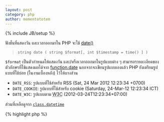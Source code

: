```yaml
---
layout: post
category: php
author: mementototem
---
```

{% include JB/setup %}

ฟังชั่นที่แสดงวัน และเวลาออกมาใน PHP จะใช้ [date()](http://php.net/manual/en/function.date.php)

> `string date ( string $format[, int $timestamp = time() ] )`

`$format` เป็นตัวกำหนดให้แสดงวัน และ/หรือเวลาออกมาในรูปแบบต่าง ๆ สามารถรายละเอียดของตัวอักษรที่ใช้แสดงผลได้จาก [function.date](http://php.net/manual/en/function.date.php) นอกจากจะเขียนรูปแบบเองแล้ว PHP ยังเตรียมรูปแบบที่ใช้บ่อย (ในงานเบื้องหลัง) ไว้ให้บางส่วน

- `DATE_RSS`: รูปแบบที่ใช้สำหรับ RSS (Sat, 24 Mar 2012 12:23:34 +0700)
- `DATE_COOKIE`: รูปแบบที่ใช้สำหรับ cookie (Saturday, 24-Mar-12 12:23:34 ICT)
- `DATE_W3C`: รูปแบบตาม <abbr title="World Wide Web Consortium">W3C</abbr> (2012-03-24T12:23:34+07:00)

ส่วนที่เหลือดูจาก [`class.datetime`](http://www.php.net/manual/en/class.datetime.php#datetime.constants.types)

{% highlight php %}
<?php

    echo date('l, F d, Y');
    // print: Saturday, March 24, 2012

    echo date('n/j/Y G:i');
    // print: 3/24/2012 13:42

    echo date('H:i:s');
    // print: 13:42:31

    echo date(DATE_RSS);
    // print: Sat, 24 Mar 2012 13:42:31 +0700
{% endhighlight %}

`$timestamp` ใช้สร้างวันเวลาขึ้นมาแสดงผล ผ่านฟังชั่น [`mktime()`](http://www.php.net/manual/en/function.mktime.php) และ [`strtotime()`](http://www.php.net/manual/en/function.strtotime.php)

ผลของทั้ง 2 ฟังชั่นเหมือนกันคือได้ [unix timestamp](http://en.wikipedia.org/wiki/Unix_timestamp) เหมือนกัน แต่ `mktime()` จะรับค่าเป็นตัวเลขระบุเจาะจง ส่วน `strtotime()` จะรับค่าเป็นข้อความได้

สำหรับ `$now` ใน `strtotime()` คือ เวลาที่เริ่มต้นคำนวณ หากระบุค่าของ `$time` เป็นข้อความสัมพันธ์กับการเพิ่มลดเวลา

{% highlight php %}
<?php

    $t = mktime(15, 36, 0, 3, 5, 2012);
    echo date('l, F d, Y H:i', $t);
    // print: Monday, March 05, 2012 15:36

    // tomorrow but current time
    $t = mktime(date("H"), date("i"), date("s"), date("n"), date("j")+1, date("Y"));
    echo date('l, F d, Y H:i') $t);
    // print: Sunday, March 25, 2012 13:46

    $t = strtotime("now");
    echo date('l, F d, Y H:i', $t);
    // print: Saturday, March 24, 2012 13:46

    $t = strtotime("tomorrow");
    echo date('l, F d, Y H:i', $t);
    // print: Sunday, March 25, 2012 00:00
    // note: time = 00:00

    $t = strtotime("+24 hours");
    echo date('l, F d, Y H:i', $t);
    // print: Sunday, March 25, 2012 13:46

    $t = strtotime("next saturday");
    echo date('l, F d, Y H:i', $t);
    // print: Saturday, March 31, 2012 00:00

    $t = strtotime("April 1, 2012");
    echo date('l, F d, Y H:i', $t);
    // print: Sunday, April 01, 2012 00:00

    $t_new = strtotime("+37 days 2 hours", $t);
    echo date('l, F d, Y H:i', $t_new);
    // print: Tuesday, May 08, 2012 02:00
{% endhighlight %}

แม้ว่า `strtotime()` จะสามารถพิมพ์เป็นภาษาที่มนุษย์เข้าใจได้ทันที แต่ว่าให้ระวังเรื่อง วัน-เดือน-ปี ที่เป็นตัวเลขจำนวนน้อย ๆ เช่น `10-11-12` เพราะบอกยากว่าแท้ที่จริงแล้วเป็นวันที่เท่าไหร่กันแน่ ทาง PHP จะทึกทักเอาเองว่า ถ้าคั่นด้วย `/` จะเป็นแบบอเมริกัน (`m/d/y`) แต่ถ้าคั่นด้วย `-` หรือ `.` จะเป็นแบบยุโรป (`d-m-y`) ทางออกที่ดีคือใช้มาตรฐาน ISO 8601 (`YYYY-MM-DD`) แทน

ฟังชั่นอื่น ๆ ที่เกี่ยวกับ วัน และเวลา ยังมีอีกมากสามารถอ่านเพิ่มได้จาก [ref.datetime](http://www.php.net/manual/en/ref.datetime.php)
